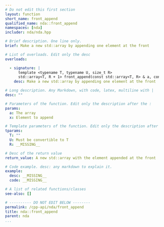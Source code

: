 ```yaml
---
# Do not edit this first section
layout: function
short_name: front_append
qualified_name: nda::front_append
namespaces: [nda]
includer: nda/nda.hpp

# Brief description. One line only.
brief: Make a new std::array by appending one element at the front

# List of overloads. Edit only the desc
overloads:

  - signature: |
      template <typename T, typename U, size_t R>
      std::array<T, R + 1> front_append(const std::array<T, R> & a, const U & x)
    desc: Make a new std::array by appending one element at the front

# Long description. Any Markdown, with code, latex, multiline with |
desc: ""

# Parameters of the function. Edit only the description after the :
params:
  a: The array
  x: Element to append

# Template parameters of the function. Edit only the description after the :
tparams:
  T: ""
  U: Must be convertible to T
  R: __MISSING__

# Desc of the return value
return_value: A new std::array with the element appended at the front

# Code example. desc: any markdown to explain it.
example:
  desc: __MISSING__
  code: __MISSING__

# A list of related functions/classes
see-also: []

# ---------- DO NOT EDIT BELOW --------
permalink: /cpp-api/nda/front_append
title: nda::front_append
parent: nda
...
```


